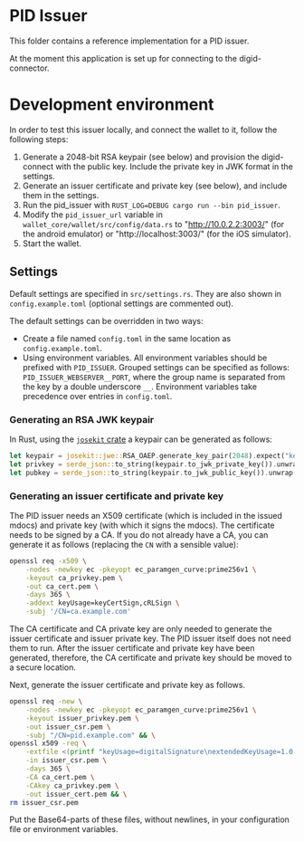 # PID Issuer

This folder contains a reference implementation for a PID issuer.

At the moment this application is set up for connecting to the digid-connector.

# Development environment

In order to test this issuer locally, and connect the wallet to it, follow the following steps:

1. Generate a 2048-bit RSA keypair (see below) and provision the digid-connect with the public key. Include the private key in JWK format in the settings.
3. Generate an issuer certificate and private key (see below), and include them in the settings.
4. Run the pid_issuer with `RUST_LOG=DEBUG cargo run --bin pid_issuer`.
5. Modify the `pid_issuer_url` variable in `wallet_core/wallet/src/config/data.rs` to "http://10.0.2.2:3003/" (for the android emulator) or "http://localhost:3003/" (for the iOS simulator).
6. Start the wallet.

## Settings
Default settings are specified in `src/settings.rs`. They are also shown in `config.example.toml` (optional settings are commented out).

The default settings can be overridden in two ways:
- Create a file named `config.toml` in the same location as `config.example.toml`.
- Using environment variables. All environment variables should be prefixed with `PID_ISSUER`. Grouped settings can be specified as follows: `PID_ISSUER_WEBSERVER__PORT`, where the group name is separated from the key by a double underscore `__`. Environment variables take precedence over entries in `config.toml`.

### Generating an RSA JWK keypair

In Rust, using the [`josekit` crate](https://docs.rs/josekit) a keypair can be generated as follows:

```rust
let keypair = josekit::jwe::RSA_OAEP.generate_key_pair(2048).expect("key generation failed");
let privkey = serde_json::to_string(keypair.to_jwk_private_key()).unwrap();
let pubkey = serde_json::to_string(keypair.to_jwk_public_key()).unwrap();
```

### Generating an issuer certificate and private key

The PID issuer needs an X509 certificate (which is included in the issued mdocs) and private key (with which it signs the mdocs). The certificate needs to be signed by a CA. If you do not already have a CA, you can generate it as follows (replacing the `CN` with a sensible value):

```sh
openssl req -x509 \
    -nodes -newkey ec -pkeyopt ec_paramgen_curve:prime256v1 \
    -keyout ca_privkey.pem \
    -out ca_cert.pem \
    -days 365 \
    -addext keyUsage=keyCertSign,cRLSign \
    -subj '/CN=ca.example.com'
```

The CA certificate and CA private key are only needed to generate the issuer certificate and issuer private key. The PID issuer itself does not need them to run. After the issuer certificate and private key have been generated, therefore, the CA certificate and private key should be moved to a secure location.

Next, generate the issuer certificate and private key as follows.

```sh
openssl req -new \
    -nodes -newkey ec -pkeyopt ec_paramgen_curve:prime256v1 \
    -keyout issuer_privkey.pem \
    -out issuer_csr.pem \
    -subj "/CN=pid.example.com" && \
openssl x509 -req \
    -extfile <(printf "keyUsage=digitalSignature\nextendedKeyUsage=1.0.18013.5.1.2\nbasicConstraints=CA:FALSE") \
    -in issuer_csr.pem \
    -days 365 \
    -CA ca_cert.pem \
    -CAkey ca_privkey.pem \
    -out issuer_cert.pem && \
rm issuer_csr.pem
```

Put the Base64-parts of these files, without newlines, in your configuration file or environment variables.
